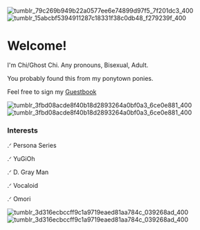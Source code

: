 ![tumblr_79c269b949b22a0577ee6e74899d97f5_7f201dc3_400](https://github.com/GhostChii/GhostChii/assets/163073394/d0da087e-3fe5-431c-a8b0-393566b0f831)
![tumblr_15abcbf5394911287c18331f38c0db48_f279239f_400](https://github.com/GhostChii/GhostChii/assets/163073394/43d899c6-ad5e-4d50-afef-17a87eb18389)



# Welcome!

I'm Chi/Ghost Chi. Any pronouns, Bisexual, Adult.

You probably found this from my ponytown ponies.

Feel free to sign my [Guestbook](https://ghostchi.123guestbook.com/)

![tumblr_3fbd08acde8f40b18d2893264a0bf0a3_6ce0e881_400](https://github.com/GhostChii/GhostChii/assets/163073394/d9ff911f-a62c-4c35-98e4-b3feff6fa322)
![tumblr_3fbd08acde8f40b18d2893264a0bf0a3_6ce0e881_400](https://github.com/GhostChii/GhostChii/assets/163073394/57fe4c8b-ab63-44c8-b589-d16cf901cfc7)






### Interests

.ᐟ Persona Series

.ᐟ YuGiOh

.ᐟ D. Gray Man

.ᐟ Vocaloid

.ᐟ Omori

![tumblr_3d316ecbccff9c1a9719eaed81aa784c_039268ad_400](https://github.com/GhostChii/GhostChii/assets/163073394/35ca06e2-416b-4c88-92dd-506427e85b52)
![tumblr_3d316ecbccff9c1a9719eaed81aa784c_039268ad_400](https://github.com/GhostChii/GhostChii/assets/163073394/5e67f7db-c241-416a-89ad-50ca9f40b807)

